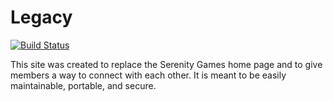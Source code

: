 # Legacy
[![Build Status](https://travis-ci.org/SerenityGames/Legacy.svg?branch=master)](https://travis-ci.org/SerenityGames/Legacy)

This site was created to replace the Serenity Games home page and to give members
a way to connect with each other. It is meant to be easily
maintainable, portable, and secure.
